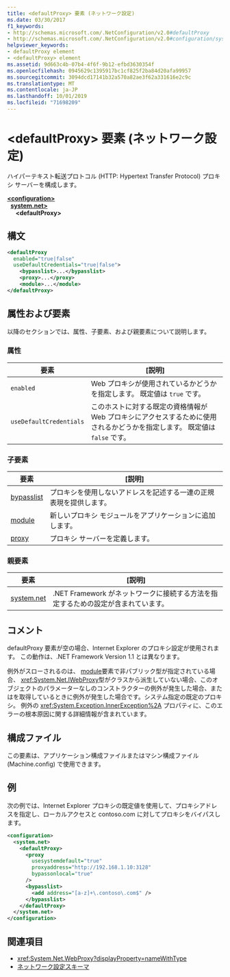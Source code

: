 ```yaml
---
title: <defaultProxy> 要素 (ネットワーク設定)
ms.date: 03/30/2017
f1_keywords:
- http://schemas.microsoft.com/.NetConfiguration/v2.0#defaultProxy
- http://schemas.microsoft.com/.NetConfiguration/v2.0#configuration/system.net/defaultProxy
helpviewer_keywords:
- defaultProxy element
- <defaultProxy> element
ms.assetid: 9d663c4b-07b4-4f6f-9b12-efbd3630354f
ms.openlocfilehash: 0945629c1395917bc1cf825f2ba84d20afa99957
ms.sourcegitcommit: 3094dcd17141b32a570a82ae3f62a331616e2c9c
ms.translationtype: MT
ms.contentlocale: ja-JP
ms.lasthandoff: 10/01/2019
ms.locfileid: "71698209"
---
```

# <a name="defaultproxy-element-network-settings"></a>\<defaultProxy> 要素 (ネットワーク設定)
ハイパーテキスト転送プロトコル (HTTP: Hypertext Transfer Protocol) プロキシ サーバーを構成します。  
  
[ **\<configuration>** ](../configuration-element.md)  
&nbsp;&nbsp;[**system.net>** ](system-net-element-network-settings.md)  
&nbsp;&nbsp;&nbsp;&nbsp; **\<defaultProxy>**  
  
## <a name="syntax"></a>構文  
  
```xml  
<defaultProxy  
  enabled="true|false"  
  useDefaultCredentials="true|false">  
    <bypasslist>...</bypasslist>  
    <proxy>...</proxy>  
    <module>...</module>  
</defaultProxy>
```  
  
## <a name="attributes-and-elements"></a>属性および要素  
 以降のセクションでは、属性、子要素、および親要素について説明します。  
  
### <a name="attributes"></a>属性  
  
|**要素**|**[説明]**|  
|-----------------|---------------------|  
|`enabled`|Web プロキシが使用されているかどうかを指定します。 既定値は `true` です。|  
|`useDefaultCredentials`|このホストに対する既定の資格情報が Web プロキシにアクセスするために使用されるかどうかを指定します。 既定値は `false` です。|  
  
### <a name="child-elements"></a>子要素  
  
|**要素**|**[説明]**|  
|-----------------|---------------------|  
|[bypasslist](bypasslist-element-network-settings.md)|プロキシを使用しないアドレスを記述する一連の正規表現を提供します。|  
|[module](module-element-network-settings.md)|新しいプロキシ モジュールをアプリケーションに追加します。|  
|[proxy](proxy-element-network-settings.md)|プロキシ サーバーを定義します。|  
  
### <a name="parent-elements"></a>親要素  
  
|**要素**|**[説明]**|  
|-----------------|---------------------|  
|[system.net](system-net-element-network-settings.md)|.NET Framework がネットワークに接続する方法を指定するための設定が含まれています。|  
  
## <a name="remarks"></a>コメント  
 defaultProxy 要素が空の場合、Internet Explorer のプロキシ設定が使用されます。 この動作は、.NET Framework Version 1.1 とは異なります。  
  
 例外がスローされるのは、 [module](module-element-network-settings.md)要素で非パブリック型が指定されている場合、 <xref:System.Net.IWebProxy>型がクラスから派生していない場合、このオブジェクトのパラメーターなしのコンストラクターの例外が発生した場合、またはを取得しているときに例外が発生した場合です。システム指定の既定のプロキシ。 例外の <xref:System.Exception.InnerException%2A> プロパティに、このエラーの根本原因に関する詳細情報が含まれています。  
  
## <a name="configuration-files"></a>構成ファイル  
 この要素は、アプリケーション構成ファイルまたはマシン構成ファイル (Machine.config) で使用できます。  
  
## <a name="example"></a>例  
 次の例では、Internet Explorer プロキシの既定値を使用して、プロキシアドレスを指定し、ローカルアクセスと contoso.com に対してプロキシをバイパスします。  
  
```xml  
<configuration>  
  <system.net>  
    <defaultProxy>  
      <proxy  
        usesystemdefault="true"  
        proxyaddress="http://192.168.1.10:3128"  
        bypassonlocal="true"  
      />  
      <bypasslist>  
        <add address="[a-z]+\.contoso\.com$" />  
      </bypasslist>  
    </defaultProxy>  
  </system.net>  
</configuration>  
```  
  
## <a name="see-also"></a>関連項目

- <xref:System.Net.WebProxy?displayProperty=nameWithType>
- [ネットワーク設定スキーマ](index.md)

